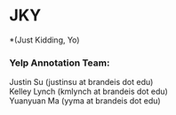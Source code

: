 # JKY
*(Just Kidding, Yo)
### Yelp Annotation Team:
Justin Su (justinsu at brandeis dot edu) <br/>
Kelley Lynch (kmlynch at brandeis dot edu) <br/>
Yuanyuan Ma (yyma at brandeis dot edu)
